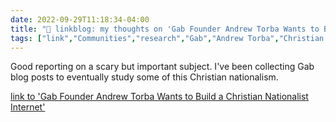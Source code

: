 ```yaml
---
date: 2022-09-29T11:18:34-04:00
title: "🔗 linkblog: my thoughts on 'Gab Founder Andrew Torba Wants to Build a Christian Nationalist Internet'"
tags: ["link","Communities","research","Gab","Andrew Torba","Christian Nationalism"]
---
```

Good reporting on a scary but important subject. I've been collecting Gab blog posts to eventually study some of this Christian nationalism.
 

[link to 'Gab Founder Andrew Torba Wants to Build a Christian Nationalist Internet'](https://www.vice.com/en/article/wxnpz5/gab-andrew-torba-christian-nationalist)
